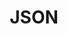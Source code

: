---
cloudinary_convert: false
published: published
slug: json
title: JSON
start: January 01, 2000
---